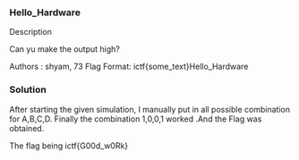 ### Hello_Hardware
Description

Can yu make the output high?

Authors : shyam, 73
Flag Format:
ictf{some_text}Hello_Hardware

### Solution
After starting the given simulation, I manually put in all possible combination for A,B,C,D.
Finally the combination 1,0,0,1 worked .And the Flag was obtained.

The flag being ictf{G00d_w0Rk}
